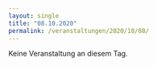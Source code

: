 ```yaml
---
layout: single
title: "08.10.2020"
permalink: /veranstaltungen/2020/10/08/
---
```


Keine Veranstaltung an diesem Tag.
